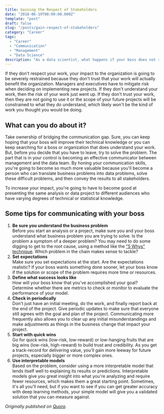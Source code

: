 ```yaml
---
title: Gaining the Respect of Stakeholders
date: "2018-06-19T08:00:00.000Z"
template: "post"
draft: false
slug: "/posts/gain-respect-of-stakeholders"
category: "Career"
tags:
  - "Career"
  - "Communication"
  - "Management"
  - "Data Science"
description: "As a data scientist, what happens if your boss does not respect your technical skills because they don't understand much?"
---
```


If they don't respect your work, your impact to the organization is going to be severely restrained because they don't trust that your work will actually benefit the organization. Managers and executives have to mitigate risk when deciding on implementing new projects. If they don't understand your work, then the risk of your work just went up. If they don't trust your work, then they are not going to use it or the scope of your future projects will be constrained to what they do understand, which likely won't be the kind of work you thought you would be doing.

## What can you do about it?

Take ownership of bridging the communication gap. Sure, you can keep hoping that your boss will improve their technical knowledge or you can keep searching for a boss or organization that does understand your work. But, before you decide that you have to leave, try to solve the problem. The part that is in your control is becoming an effective communicator between management and the data team. By honing your communication skills, you're going to become so much more valuable because you'll become a person who can translate business problems into data problems, solve these difficult problems, and then convey the results to all stakeholders.

To increase your impact, you're going to have to become good at presenting the same analysis or data project to different audiences who have varying degrees of technical or statistical knowledge.

## Some tips for communicating with your boss

1. **Be sure you understand the business problem** \
Before you start an analysis or a project, make sure you and your boss understand what business problem you are trying to solve. Is the problem a symptom of a deeper problem? You may need to do some digging to get to the root cause, using a method like the ["5 Whys" technique](https://www.isixsigma.com/tools-templates/cause-effect/determine-root-cause-5-whys/). Which problem in the chain makes sense to tackle?
2. **Set expectations** \
Make sure you set expectations at the start. Are the expectations realistic? If your boss wants something done sooner, let your boss know if the solution or scope of the problem requires more time or resources.
3. **Define what success looks like** \
How will your boss know that you've accomplished your goal? Determine whether there are metrics to check or monitor to evaluate the performance of your model.
4. **Check in periodically** \
Don't just have an initial meeting, do the work, and finally report back at the end of the project. Give periodic updates to make sure that everyone still agrees with the goal and plan of the project. Communicating more frequently also allows you to clear up any initial misunderstandings and make adjustments as things in the business change that impact your project.
5. **Start with quick wins** \
Go for quick wins (low-risk, low-reward) or low-hanging fruits that are big wins (low-risk, high-reward) to build trust and credibility. As you get a track-record for delivering value, you'll gain more leeway for future projects, especially bigger or more complex ones.
6. **Use interpretable models** \
Based on the problem, consider using a more interpretable model that lends itself well to explaining its results or predictions. Interpretable models give you great insight into what you're analyzing and require fewer resources, which makes them a great starting point. Sometimes, it's all you'll need, but if you want to see if you can get greater accuracy with deep learning methods, your simple model will give you a validated solution that you can measure against.

*Originally published on [Quora](https://www.quora.com/As-a-data-scientist-what-happens-if-your-boss-does-not-respect-your-technical-skills-because-they-dont-understand-much).*
